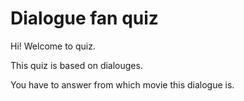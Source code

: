 # Dialogue fan quiz

Hi! Welcome to quiz.

This quiz is based on dialouges.

You have to answer from which movie this dialogue is.
